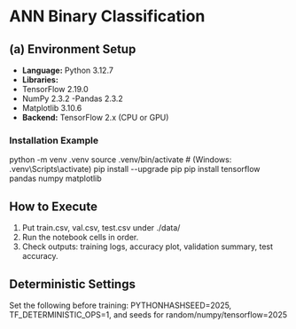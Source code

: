 # ANN Binary Classification

## (a) Environment Setup
- **Language:** Python 3.12.7
- **Libraries:**
 - TensorFlow 2.19.0
 - NumPy 2.3.2
 -Pandas 2.3.2
 - Matplotlib 3.10.6
- **Backend:** TensorFlow 2.x (CPU or GPU)

### Installation Example
python -m venv .venv
source .venv/bin/activate  # (Windows: .venv\Scripts\activate)
pip install --upgrade pip
pip install tensorflow pandas numpy matplotlib

## How to Execute
1) Put train.csv, val.csv, test.csv under ./data/
2) Run the notebook cells in order.
3) Check outputs: training logs, accuracy plot, validation summary, test accuracy.

## Deterministic Settings
Set the following before training:
PYTHONHASHSEED=2025, TF_DETERMINISTIC_OPS=1, and seeds for random/numpy/tensorflow=2025